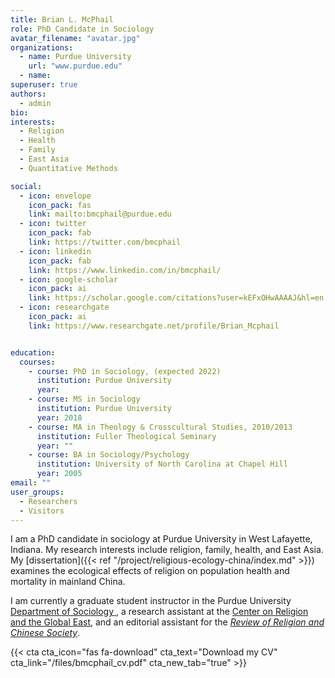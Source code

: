 ```yaml
---
title: Brian L. McPhail
role: PhD Candidate in Sociology
avatar_filename: "avatar.jpg"
organizations:
  - name: Purdue University
    url: "www.purdue.edu"
  - name:
superuser: true
authors:
  - admin
bio:
interests:
  - Religion
  - Health
  - Family
  - East Asia
  - Quantitative Methods

social:
  - icon: envelope
    icon_pack: fas
    link: mailto:bmcphail@purdue.edu
  - icon: twitter
    icon_pack: fab
    link: https://twitter.com/bmcphail
  - icon: linkedin
    icon_pack: fab
    link: https://www.linkedin.com/in/bmcphail/
  - icon: google-scholar
    icon_pack: ai
    link: https://scholar.google.com/citations?user=kEFxOHwAAAAJ&hl=en
  - icon: researchgate
    icon_pack: ai
    link: https://www.researchgate.net/profile/Brian_Mcphail


education:
  courses:
    - course: PhD in Sociology, (expected 2022)
      institution: Purdue University
      year:
    - course: MS in Sociology
      institution: Purdue University
      year: 2018
    - course: MA in Theology & Crosscultural Studies, 2010/2013
      institution: Fuller Theological Seminary
      year: ""
    - course: BA in Sociology/Psychology
      institution: University of North Carolina at Chapel Hill
      year: 2005
email: ""
user_groups:
  - Researchers
  - Visitors
---
```


I am a PhD candidate in sociology at Purdue University in West Lafayette, Indiana. My research interests include religion, family, health, and East Asia. My [dissertation]({{< ref "/project/religious-ecology-china/index.md" >}}) examines the ecological effects of religion on population health and mortality in mainland China.

I am currently a graduate student instructor in the Purdue University [Department of Sociology ](https://www.cla.purdue.edu/sociology/), a research assistant at the [Center on Religion and the Global East](http://www.globaleast.org/), and an editorial assistant for the [*Review of Religion and Chinese Society*](http://booksandjournals.brillonline.com/content/journals/22143955).

{{< cta cta_icon="fas fa-download" cta_text="Download my CV" cta_link="/files/bmcphail_cv.pdf" cta_new_tab="true" >}}

